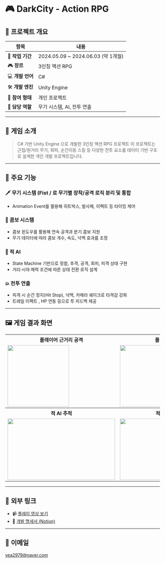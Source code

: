 # 🎮 DarkCity - Action RPG

## 📌 프로젝트 개요

| 항목 | 내용 |
| --- | --- |
| 📅 **작업 기간** | 2024.05.09 ~ 2024.06.03 (약 1개월) |
| 🎮 **장르** | 3인칭 액션 RPG |
| 💻 **개발 언어** | C# |
| 🛠️ **개발 엔진** | Unity Engine |
| 👤 **참여 형태** | 개인 프로젝트 |
| 🧩 **담당 역할** | 무기 시스템, AI, 전투 연출 |

---

## 🧠 게임 소개

> C# 기반 Unity Engine 으로 개발한 3인칭 액션 RPG 프로젝트
이 프로젝트는 근접/원거리 무기, 회피, 순간이동 스킬 등 다양한 전투 요소를 데이터 기반 구조로 설계한 개인 개발 프로젝트입니다.

---

## 🧩 주요 기능

### 🗡 무기 시스템 (Fist / 로 무기별 장착/공격 로직 분리 및 통합
- Animation Event를 활용해 히트박스, 발사체, 이펙트 등 타이밍 제어

### 🎯 콤보 시스템
- 콤보 윈도우를 활용해 연속 공격과 분기 콤보 지원
- 무기 데이터에 따라 콤보 개수, 속도, 넉백 효과를 조정

### 🤖 적 AI
- State Machine 기반으로 정찰, 추격, 공격, 회피, 피격 상태 구현
- 거리·시야·체력 조건에 따른 상태 전환 로직 설계

### 💥 전투 연출
- 피격 시 순간 정지(Hit Stop), 넉백, 카메라 쉐이크로 타격감 강화
- 트레일 이펙트 , HP 연동 등으로 투 피드백 제공

---

## 🖼️ 게임 결과 화면

<table>
  <tr>
    <th>플레이어 근거리 공격</th>
    <th>플레이어 순간이동</th>
  </tr>
  <tr>
    <td><img src="https://github.com/user-attachments/assets/4064d488-73f3-49d5-b0d7-84b51b0c2be8" height="200px"></td>
    <td><img src="https://github.com/user-attachments/assets/46eeff12-30ce-4243-9c22-6dc18f4f4bb7" width="350px" height="200px"></td>
  </tr>
  <tr>
    <th>적 AI 추적</th>
    <th>적 AI 원거리 공격</th>
  </tr>
  <tr>
    <td><img src="https://github.com/user-attachments/assets/dc3b2590-263f-4a5a-9d08-9027187baf0b" width="350px" height="200px"></td>
    <td><img src="https://github.com/user-attachments/assets/45d425c6-ec27-48fb-9a64-558f67408bca" width="350px" height="200px"></td>
  </tr>
</table>

---

## 🔗 외부 링크

- 📹 [플레이 영상 보기](https://youtu.be/1by5lFuz6O8)  
- 📄 [개발 명세서 (Notion)](https://melted-part-f0c.notion.site/DarkCity-255924ed314980b89dbcf425b8c9f2b3?source=copy_link)  

---

## 📧 이메일

yea2979@naver.com
